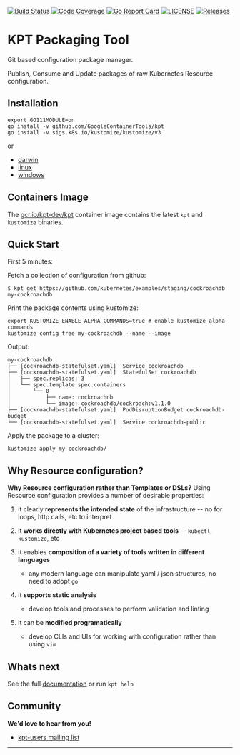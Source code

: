 [![Build Status](https://travis-ci.org/GoogleContainerTools/kpt.svg?branch=master)](https://travis-ci.org/GoogleContainerTools/kpt)
[![Code Coverage](https://codecov.io/gh/GoogleContainerTools/kpt/branch/master/graph/badge.svg)](https://codecov.io/gh/GoogleContainerTools/kpt)
[![Go Report Card](https://goreportcard.com/badge/GoogleContainerTools/kpt)](https://goreportcard.com/report/GoogleContainerTools/kpt)
[![LICENSE](https://img.shields.io/github/license/GoogleContainerTools/kpt.svg)](https://github.com/GoogleContainerTools/kpt/blob/master/LICENSE)
[![Releases](https://img.shields.io/github/release-pre/GoogleContainerTools/kpt.svg)](https://github.com/GoogleContainerTools/kpt/releases)

# KPT Packaging Tool

Git based configuration package manager.

Publish, Consume and Update packages of raw Kubernetes Resource configuration.

## Installation

    export GO111MODULE=on
    go install -v github.com/GoogleContainerTools/kpt
    go install -v sigs.k8s.io/kustomize/kustomize/v3

or

- [darwin](https://storage.cloud.google.com/kpt-dev/kpt.master_darwin_amd64)
- [linux](https://storage.cloud.google.com/kpt-dev/kpt.master_linux_amd64)
- [windows](https://storage.cloud.google.com/kpt-dev/kpt.master_windows_amd64)

## Containers Image

The [gcr.io/kpt-dev/kpt](Dockerfile) container image contains the latest `kpt` and `kustomize` 
binaries.

## Quick Start

First 5 minutes:

  Fetch a collection of configuration from github:

    $ kpt get https://github.com/kubernetes/examples/staging/cockroachdb my-cockroachdb

  Print the package contents using kustomize:

    export KUSTOMIZE_ENABLE_ALPHA_COMMANDS=true # enable kustomize alpha commands
    kustomize config tree my-cockroachdb --name --image

  Output:

    my-cockroachdb
    ├── [cockroachdb-statefulset.yaml]  Service cockroachdb
    ├── [cockroachdb-statefulset.yaml]  StatefulSet cockroachdb
    │   ├── spec.replicas: 3
    │   └── spec.template.spec.containers
    │       └── 0
    │           ├── name: cockroachdb
    │           └── image: cockroachdb/cockroach:v1.1.0
    ├── [cockroachdb-statefulset.yaml]  PodDisruptionBudget cockroachdb-budget
    └── [cockroachdb-statefulset.yaml]  Service cockroachdb-public

  Apply the package to a cluster:

    kustomize apply my-cockroachdb/

## Why Resource configuration?

**Why Resource configuration rather than Templates or DSLs?**  Using Resource configuration
provides a number of desirable properties:

  1. it clearly **represents the intended state** of the infrastructure -- no for loops, http calls,
    etc to interpret

  2. it **works directly with Kubernetes project based tools** -- `kubectl`, `kustomize`, etc

  3. it enables **composition of a variety of tools written in different languages**
      * any modern language can manipulate yaml / json structures, no need to adopt `go`

  4. it **supports static analysis**
      * develop tools and processes to perform validation and linting

  5. it can be **modified programatically**
      * develop CLIs and UIs for working with configuration rather than using `vim`

## Whats next

See the full [documentation](docs/README.md) or run `kpt help`

## Community

**We'd love to hear from you!**

* [kpt-users mailing list](https://groups.google.com/forum/#!forum/kpt-users)

---------------------
